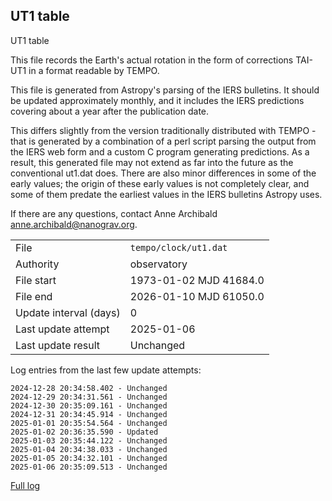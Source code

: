 
## UT1 table

UT1 table

This file records the Earth's actual rotation in the form of
corrections TAI-UT1 in a format readable by TEMPO.

This file is generated from Astropy's parsing of the IERS
bulletins. It should be updated approximately monthly, and it
includes the IERS predictions covering about a year after the
publication date.

This differs slightly from the version traditionally distributed
with TEMPO - that is generated by a combination of a perl script
parsing the output from the IERS web form and a custom C program
generating predictions. As a result, this generated file may not
extend as far into the future as the conventional ut1.dat does.
There are also minor differences in some of the early values; the
origin of these early values is not completely clear, and some of
them predate the earliest values in the IERS bulletins Astropy uses.

If there are any questions, contact Anne Archibald
<anne.archibald@nanograv.org>.

|     |     |
|:--- |:--- |
| File | `tempo/clock/ut1.dat` |
| Authority | observatory |
| File start | 1973-01-02 MJD 41684.0 |
| File end | 2026-01-10 MJD 61050.0 |
| Update interval (days) | 0 |
| Last update attempt | 2025-01-06 |
| Last update result | Unchanged |

Log entries from the last few update attempts:
```
2024-12-28 20:34:58.402 - Unchanged
2024-12-29 20:34:31.561 - Unchanged
2024-12-30 20:35:09.161 - Unchanged
2024-12-31 20:34:45.914 - Unchanged
2025-01-01 20:35:54.564 - Unchanged
2025-01-02 20:36:35.590 - Updated
2025-01-03 20:35:44.122 - Unchanged
2025-01-04 20:34:38.033 - Unchanged
2025-01-05 20:34:32.101 - Unchanged
2025-01-06 20:35:09.513 - Unchanged
```
[Full log](https://raw.githubusercontent.com/ipta/pulsar-clock-corrections/main/log/tempo/clock/ut1.dat.log)
